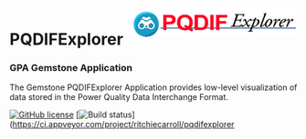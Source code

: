 <img align="right" src="img/pqdif-explorer-logo.png" alt="PQDIFExplorer logo">

# PQDIFExplorer
### GPA Gemstone Application

The Gemstone PQDIFExplorer Application provides low-level visualization of data stored in the Power Quality Data Interchange Format.

[![GitHub license](https://img.shields.io/github/license/gemstone/pqdifexplorer?color=4CC61E)](https://github.com/gemstone/pqdifexplorer/blob/master/LICENSE)
[![Build status](https://ci.appveyor.com/api/projects/status/ury75mtaq7tj1sp0?svg=true)](https://ci.appveyor.com/project/ritchiecarroll/pqdifexplorer
